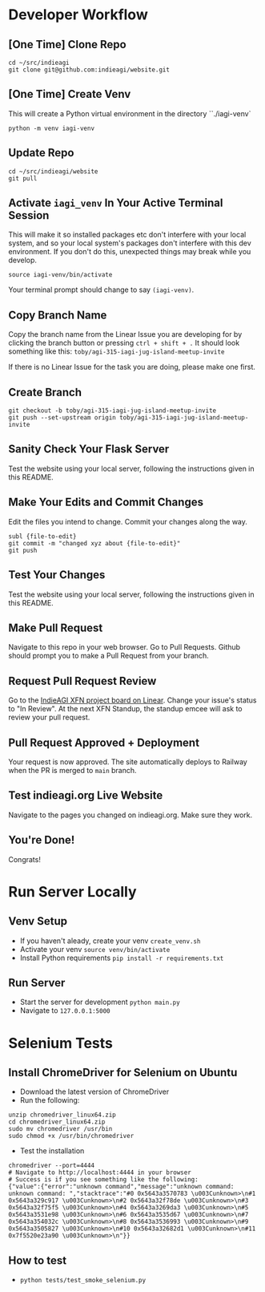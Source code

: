 # Developer Workflow
## [One Time] Clone Repo
```
cd ~/src/indieagi
git clone git@github.com:indieagi/website.git
```

## [One Time] Create Venv
This will create a Python virtual environment in the directory ``./iagi-venv`
```
python -m venv iagi-venv
```

## Update Repo
```
cd ~/src/indieagi/website
git pull
```

## Activate `iagi_venv` In Your Active Terminal Session
This will make it so installed packages etc don't interfere with your local system, and so your local system's packages don't interfere with this dev environment. If you don't do this, unexpected things may break while you develop.
```
source iagi-venv/bin/activate
```
Your terminal prompt should change to say `(iagi-venv)`.

## Copy Branch Name
Copy the branch name from the Linear Issue you are developing for by clicking the branch button or pressing `ctrl + shift + .` It should look something like this: `toby/agi-315-iagi-jug-island-meetup-invite`

If there is no Linear Issue for the task you are doing, please make one first.

## Create Branch
```
git checkout -b toby/agi-315-iagi-jug-island-meetup-invite
git push --set-upstream origin toby/agi-315-iagi-jug-island-meetup-invite
```
## Sanity Check Your Flask Server
Test the website using your local server, following the instructions given in this README.

## Make Your Edits and Commit Changes
Edit the files you intend to change. Commit your changes along the way.
```
subl {file-to-edit}
git commit -m "changed xyz about {file-to-edit}"
git push
```

## Test Your Changes
Test the website using your local server, following the instructions given in this README.

## Make Pull Request
Navigate to this repo in your web browser. Go to Pull Requests. Github should prompt you to make a Pull Request from your branch.

## Request Pull Request Review
Go to the [IndieAGI XFN project board on Linear](https://linear.app/indieagi/team/AGI/cycle/active). Change your issue's status to "In Review". At the next XFN Standup, the standup emcee will ask to review your pull request.

## Pull Request Approved + Deployment
Your request is now approved. The site automatically deploys to Railway when the PR is merged to `main` branch.

## Test indieagi.org Live Website
Navigate to the pages you changed on indieagi.org. Make sure they work.

## You're Done!
Congrats!

# Run Server Locally
## Venv Setup
- If you haven't aleady, create your venv `create_venv.sh`
- Activate your venv `source venv/bin/activate`
- Install Python requirements `pip install -r requirements.txt`
## Run Server
- Start the server for development `python main.py`
- Navigate to `127.0.0.1:5000`

# Selenium Tests
## Install ChromeDriver for Selenium on Ubuntu
- Download the latest version of ChromeDriver
- Run the following:
```
unzip chromedriver_linux64.zip
cd chromedriver_linux64.zip
sudo mv chromedriver /usr/bin
sudo chmod +x /usr/bin/chromedriver
```
- Test the installation
```
chromedriver --port=4444
# Navigate to http://localhost:4444 in your browser
# Success is if you see something like the following:
{"value":{"error":"unknown command","message":"unknown command: unknown command: ","stacktrace":"#0 0x5643a3570783 \u003Cunknown>\n#1 0x5643a329c917 \u003Cunknown>\n#2 0x5643a32f78de \u003Cunknown>\n#3 0x5643a32f75f5 \u003Cunknown>\n#4 0x5643a3269da3 \u003Cunknown>\n#5 0x5643a3531e98 \u003Cunknown>\n#6 0x5643a3535d67 \u003Cunknown>\n#7 0x5643a354032c \u003Cunknown>\n#8 0x5643a3536993 \u003Cunknown>\n#9 0x5643a3505827 \u003Cunknown>\n#10 0x5643a32682d1 \u003Cunknown>\n#11 0x7f5520e23a90 \u003Cunknown>\n"}}
```

## How to test
- `python tests/test_smoke_selenium.py`